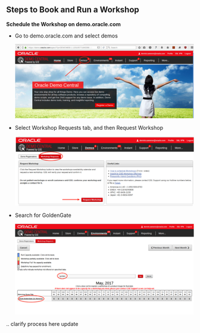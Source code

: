 ## Steps to Book and Run a Workshop

**Schedule the Workshop on demo.oracle.com** 
- Go to demo.oracle.com and select demos

	![](images/delivery/i1.png)

- Select Workshop Requests tab, and then Request Workshop

	![](images/delivery/i2.png)

- Search for GoldenGate

	![](images/delivery/i3.png)

.. clarify process here   update

